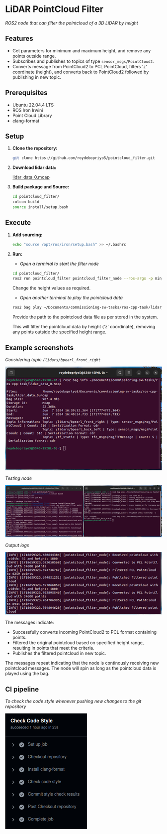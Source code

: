 # LiDAR PointCloud Filter
_ROS2 node that can filter the pointcloud of a 3D LiDAR by height_

## Features
- Get parameters for minimum and maximum height, and remove any points outside range.
- Subscribes and publishes to topics of type `sensor_msgs/PointCloud2`.
- Converts message from PointCloud2 to PCL PointCloud, filters 'z' coordinate (height), and converts back to PointCloud2 followed by publishing in new topic.

## Prerequisites
- Ubuntu 22.04.4 LTS
- ROS Iron Irwini
- Point Cloud Library
- clang-format

## Setup

1. **Clone the repository:**

    ```sh
    git clone https://github.com/roydebopriyo5/pointcloud_filter.git
    ```

2. **Download lidar data:**

    [lidar_data_0.mcap](https://drive.google.com/file/d/1rVA9ABztdQk02htZvDYbMPLIlFQj7dTz/view?usp=sharing)

3. **Build package and Source:**

    ```sh
    cd pointcloud_filter/
    colcon build
    source install/setup.bash
    ```

## Execute

1. **Add sourcing:**

    ```sh
    echo "source /opt/ros/iron/setup.bash" >> ~/.bashrc
    ```

2. **Run:**

    - _Open a terminal to start the filter node_

    ```sh
    cd pointcloud_filter/
    ros2 run pointcloud_filter pointcloud_filter_node --ros-args -p min_height:=0.5 -p max_height:=1.5
    ```

    Change the height values as required.

    - _Open another terminal to play the pointcloud data_

    ```sh
    ros2 bag play ~/Documents/commissioning-sw-tasks/ros-cpp-task/lidar_data_0.mcap
    ```

    Provide the path to the pointcloud data file as per stored in the system.

    This will filter the pointcloud data by height ('z' coordinate), removing any points outside the specified height range.

## Example screenshots

_Considering topic `/lidars/bpearl_front_right`_

![Info](demo/Snap_1.png)

_Testing node_

![Overall](demo/Snap_2.png)

_Output logs_

![Closeup](demo/Snap_3.png)

The messages indicate:
- Successfully converts incoming PointCloud2 to PCL format containing points.
- Filtered the original pointcloud based on specified height range, resulting in points that meet the criteria.
- Publishes the filtered pointcloud in new topic.

The messages repeat indicating that the node is continously receiving new pointcloud messages. The node will spin as long as the pointcloud data is played using the bag.

## CI pipeline
_To check the code style whenever pushing new changes to the git repository_

![Actions](demo/Snap_4.png)

